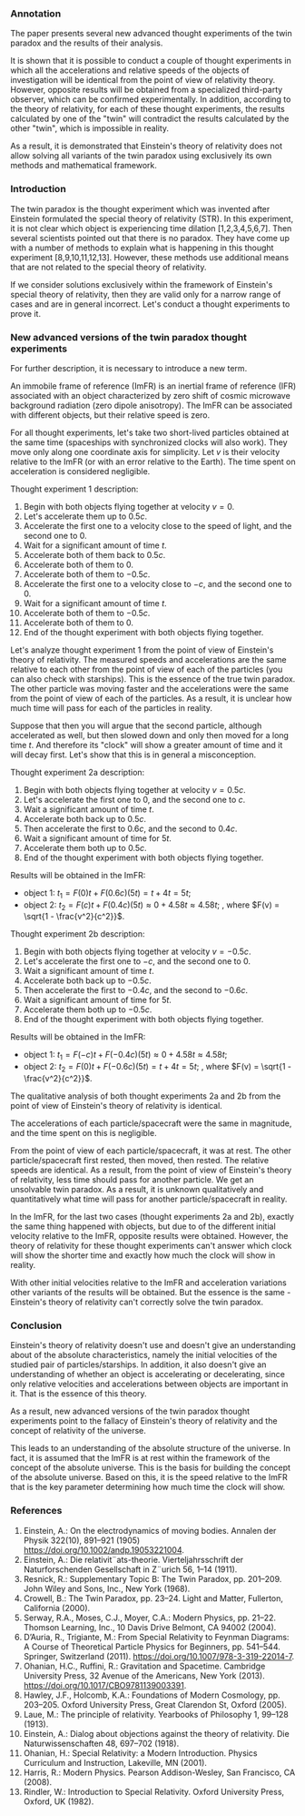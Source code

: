 
### Annotation

The paper presents several new advanced thought experiments of the twin paradox and the results of their analysis.

It is shown that it is possible to conduct a couple of thought experiments in which all the accelerations and relative speeds of the objects of investigation will be identical from the point of view of relativity theory. However, opposite results will be obtained from a specialized third-party observer, which can be confirmed experimentally. In addition, according to the theory of relativity, for each of these thought experiments, the results calculated by one of the "twin" will contradict the results calculated by the other "twin", which is impossible in reality.

As a result, it is demonstrated that Einstein's theory of relativity does not allow solving all variants of the twin paradox using exclusively its own methods and mathematical framework.
### Introduction

The twin paradox is the thought experiment which was invented after Einstein formulated the special theory of relativity (STR). In this experiment, it is not clear which object is experiencing time dilation [1,2,3,4,5,6,7]. Then several scientists pointed out that there is no paradox. They have come up with a number of methods to explain what is happening in this thought experiment [8,9,10,11,12,13]. However, these methods use additional means that are not related to the special theory of relativity.

If we consider solutions exclusively within the framework of Einstein's special theory of relativity, then they are valid only for a narrow range of cases and are in general incorrect. Let's conduct a thought experiments to prove it.

### New advanced versions of the twin paradox thought experiments


For further description, it is necessary to introduce a new term.

An immobile frame of reference (ImFR) is an inertial frame of reference (IFR) associated with an object characterized by zero shift of cosmic microwave background radiation (zero dipole anisotropy). The ImFR can be associated with different objects, but their relative speed is zero.

For all thought experiments, let's take two short-lived particles obtained at the same time (spaceships with synchronized clocks will also work). They move only along one coordinate axis for simplicity. Let $v$ is their velocity relative to the ImFR (or with an error relative to the Earth). The time spent on acceleration is considered negligible.

Thought experiment 1 description:

1. Begin with both objects flying together at velocity $v=0$. 
2. Let's accelerate them up to $0.5c$. 
3. Accelerate the first one to a velocity close to the speed of light, and the second one to 0. 
4. Wait for a significant amount of time $t$. 
5. Accelerate both of them back to $0.5c$. 
6. Accelerate both of them to 0. 
7. Accelerate both of them to $-0.5c$. 
8. Accelerate the first one to a velocity close to $-c$, and the second one to 0. 
9. Wait for a significant amount of time $t$. 
10. Accelerate both of them to $-0.5c$. 
11. Accelerate both of them to 0. 
12. End of the thought experiment with both objects flying together.

Let's analyze thought experiment 1 from the point of view of Einstein's theory of relativity.
The measured speeds and accelerations are the same relative to each other from the point of view of each of the particles (you can also check with starships). This is the essence of the true twin paradox. The other particle was moving faster and the accelerations were the same from the point of view of each of the particles. As a result, it is unclear how much time will pass for each of the particles in reality.

Suppose that then you will argue that the second particle, although accelerated as well, but then slowed down and only then moved for a long time $t$. And therefore its "clock" will show a greater amount of time and it will decay first. Let's show that this is in general a misconception.

Thought experiment 2a description:

1. Begin with both objects flying together at velocity $v=0.5c$. 
2. Let's accelerate the first one to 0, and the second one to $c$. 
3. Wait a significant amount of time $t$. 
4. Accelerate both back up to $0.5c$. 
5. Then accelerate the first to $0.6c$, and the second to $0.4c$. 
6. Wait a significant amount of time for $5t$. 
7. Accelerate them both up to $0.5c$. 
8. End of the thought experiment with both objects flying together.

Results will be obtained in the ImFR: 

- object 1: $t_1=F(0)t+F(0.6c)(5t)=t+4t=5t$; 
- object 2: $t_2=F(c)t+F(0.4c)(5t)\approx0+4.58t\approx4.58t$; 
, where $F(v) = \sqrt{1 - \frac{v^2}{c^2}}$. 

Thought experiment 2b description:

1. Begin with both objects flying together at velocity $v=-0.5c$. 
2. Let's accelerate the first one to $-c$, and the second one to 0. 
3. Wait a significant amount of time $t$. 
4. Accelerate both back up to $-0.5c$. 
5. Then accelerate the first to $-0.4c$, and the second to $-0.6c$. 
6. Wait a significant amount of time for $5t$.  
7. Accelerate them both up to $-0.5c$. 
8. End of the thought experiment with both objects flying together. 

Results will be obtained in the ImFR: 

- object 1: $t_1=F(-c)t+F(-0.4c)(5t)\approx0+4.58t\approx4.58t$; 
- object 2: $t_2=F(0)t+F(-0.6c)(5t)=t+4t=5t$; 
, where $F(v) = \sqrt{1 - \frac{v^2}{c^2}}$. 

The qualitative analysis of both thought experiments 2a and 2b from the point of view of Einstein's theory of relativity is identical.

The accelerations of each particle/spacecraft were the same in magnitude, and the time spent on this is negligible.

From the point of view of each particle/spacecraft, it was at rest. The other particle/spacecraft first rested, then moved, then rested. The relative speeds are identical. As a result, from the point of view of Einstein's theory of relativity, less time should pass for another particle. We get an unsolvable twin paradox. As a result, it is unknown qualitatively and quantitatively what time will pass for another particle/spacecraft in reality.

In the ImFR, for the last two cases (thought experiments 2a and 2b), exactly the same thing happened with objects, but due to of the different initial velocity relative to the ImFR, opposite results were obtained. However, the theory of relativity for these thought experiments can't answer which clock will show the shorter time and exactly how much the clock will show in reality.

With other initial velocities relative to the ImFR and acceleration variations other variants of the results will be obtained. But the essence is the same - Einstein's theory of relativity can't correctly solve the twin paradox.

### Conclusion

Einstein's theory of relativity doesn't use and doesn't give an understanding about of the absolute characteristics, namely the initial velocities of the studied pair of particles/starships. In addition, it also doesn't give an understanding of whether an object is accelerating or decelerating, since only relative velocities and accelerations between objects are important in it. That is the essence of this theory. 

As a result, new advanced versions of the twin paradox thought experiments point to the fallacy of Einstein's theory of relativity and the concept of relativity of the universe.

This leads to an understanding of the absolute structure of the universe. In fact, it is assumed that the ImFR is at rest within the framework of the concept of the absolute universe. This is the basis for building the concept of the absolute universe. Based on this, it is the speed relative to the ImFR that is the key parameter determining how much time the clock will show.

### References

1. Einstein, A.: On the electrodynamics of moving bodies. Annalen der Physik 322(10), 891–921 (1905) https://doi.org/10.1002/andp.19053221004.
2. Einstein, A.: Die relativit¨ats-theorie. Vierteljahrsschrift der Naturforschenden Gesellschaft in Z¨urich 56, 1–14 (1911).
3. Resnick, R.: Supplementary Topic B: The Twin Paradox, pp. 201–209. John Wiley and Sons, Inc., New York (1968).
4. Crowell, B.: The Twin Paradox, pp. 23–24. Light and Matter, Fullerton, California (2000).
5. Serway, R.A., Moses, C.J., Moyer, C.A.: Modern Physics, pp. 21–22. Thomson Learning, Inc., 10 Davis Drive Belmont, CA 94002 (2004).
6. D’Auria, R., Trigiante, M.: From Special Relativity to Feynman Diagrams: A Course of Theoretical Particle Physics for Beginners, pp. 541–544. Springer, Switzerland (2011). https://doi.org/10.1007/978-3-319-22014-7.
7. Ohanian, H.C., Ruffini, R.: Gravitation and Spacetime. Cambridge University Press, 32 Avenue of the Americans, New York (2013). https://doi.org/10.1017/CBO9781139003391.
8. Hawley, J.F., Holcomb, K.A.: Foundations of Modern Cosmology, pp. 203–205. Oxford University Press, Great Clarendon St, Oxford (2005).
9. Laue, M.: The principle of relativity. Yearbooks of Philosophy 1, 99–128 (1913).
10. Einstein, A.: Dialog about objections against the theory of relativity. Die Naturwissenschaften 48, 697–702 (1918).
11. Ohanian, H.: Special Relativity: a Modern Introduction. Physics Curriculum and Instruction, Lakeville, MN (2001).
12. Harris, R.: Modern Physics. Pearson Addison-Wesley, San Francisco, CA (2008).
13. Rindler, W.: Introduction to Special Relativity. Oxford University Press, Oxford, UK (1982).

